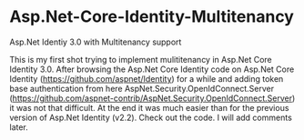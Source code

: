 # Asp.Net-Core-Identity-Multitenancy
Asp.Net Identiy 3.0 with Multitenancy support

This is my first shot trying to implement mulititenancy in Asp.Net Core Identity 3.0. After browsing the Asp.Net Core Identity code on Asp.Net Core Identity (https://github.com/aspnet/Identity) for a while and adding token base authentication from here AspNet.Security.OpenIdConnect.Server (https://github.com/aspnet-contrib/AspNet.Security.OpenIdConnect.Server) it was not that difficult. At the end it was much easier than for the previous version of Asp.Net Identity (v2.2). Check out the code. I will add comments later.